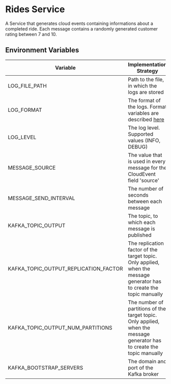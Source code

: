 
# Rides Service

A Service that generates cloud events containing informations about a completed ride.
Each message contains a randomly generated customer rating between 7 and 10.

## Environment Variables

Variable                              | Implementation Strategy                                                                                                            | default
------------------------------------- | ---------------------------------------------------------------------------------------------------------------------------------- | ------------------------------------------------
LOG_FILE_PATH                         | Path to the file, in which the logs are stored                                                                                     | `<workdir>/test_message_generator.log</workdir>`
LOG_FORMAT                            | The format of the logs. Format variables are described [here](https://docs.python.org/3/library/logging.html#logrecord-attributes) | %(asctime)-15s %(message)s
LOG_LEVEL                             | The log level. Supported values (INFO, DEBUG)                                                                                      | INFO
MESSAGE_SOURCE                        | The value that is used in every message for the CloudEvent field 'source'                                                          | test_message_generator_ + `<random uuid>`
MESSAGE_SEND_INTERVAL                 | The number of seconds between each message                                                                                         | 5
KAFKA_TOPIC_OUTPUT                    | The topic, to which each message is published                                                                                      | test-message-generator
KAFKA_TOPIC_OUTPUT_REPLICATION_FACTOR | The replication factor of the target topic. Only applied, when the message generator has to create the topic manually              | 1
KAFKA_TOPIC_OUTPUT_NUM_PARTITIONS     | The number of partitions of the target topic. Only applied, when the message generator has to create the topic manually            | 1
KAFKA_BOOTSTRAP_SERVERS               | The domain and port of the Kafka broker                                                                                            | localhost:9092
